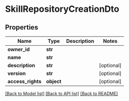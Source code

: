 # SkillRepositoryCreationDto

## Properties
Name | Type | Description | Notes
------------ | ------------- | ------------- | -------------
**owner_id** | **str** |  | 
**name** | **str** |  | 
**description** | **str** |  | [optional] 
**version** | **str** |  | [optional] 
**access_rights** | **object** |  | [optional] 

[[Back to Model list]](../README.md#documentation-for-models) [[Back to API list]](../README.md#documentation-for-api-endpoints) [[Back to README]](../README.md)

